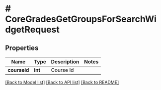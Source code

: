 # # CoreGradesGetGroupsForSearchWidgetRequest

## Properties

Name | Type | Description | Notes
------------ | ------------- | ------------- | -------------
**courseid** | **int** | Course Id |

[[Back to Model list]](../../README.md#models) [[Back to API list]](../../README.md#endpoints) [[Back to README]](../../README.md)
